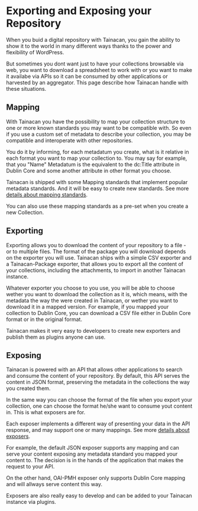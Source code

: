 # Exporting and Exposing your Repository

When you buid a digital repository with Tainacan, you gain the ability to show it to the world in many different ways thanks to the power and flexibility of WordPress.

But sometimes you dont want just to have your collections browsable via web, you want to download a spreadsheet to work with or you want to make it availabe via APIs so it can be consumed by other applications or harvested by an aggregator. This page describe how Tainacan handle with these situations.

## Mapping

With Tainacan you have the possibility to map your collection structure to one or more known standards you may want to be compatible with. So even if you use a custom set of metadata to describe your collection, you may be compatible and interoperate with other repositories.

You do it by informing, for each metadatum you create, what is it relative in each format you want to map your collection to. You may say for example, that you "Name" Metadatum is the equivalent to the dc:Title attribute in Dublin Core and some another attribute in other format you choose.

Tainacan is shipped with some Mapping standards that implement popular metadata standards. And it will be easy to create new standards.  See more [details about mapping standards](mapping-standards.md). 

You can also use these mapping standards as a pre-set when you create a new Collection.

## Exporting

Exporting allows you to download the content of your repository to a file - or to multiple files. The format of the package you will download depends on the exporter you will use. Tainacan ships with a simple CSV exporter and a Tainacan-Package exporter, that allows you to export all the content of your collections, including the attachments, to import in another Tainacan instance.

Whatever exporter you choose to you use, you will be able to choose wether you want to download the collection as it is, which means, with the metadata the way the were created in Tainacan, or wether you want to download it in a mapped version. For example, if you mapped your collection to Dublin Core, you can download a CSV file either in Dublin Core format or in the original format.

Tainacan makes it very easy to developers to create new exporters and publish them as plugins anyone can use.

## Exposing

Tainacan is powered with an API that allows other applications to search and consume the content of your repository. By default, this API serves the content in JSON format, preserving the metadata in the collections the way you created them.

In the same way you can choose the format of the file when you export your collection, one can choose the format he/she want to consume yout content in. This is what exposers are for.

Each exposer implements a different way of presenting your data in the API response, and may support one or many mappings. See more [details about exposers](exposers.md).

For example, the default JSON exposer supports any mapping and can serve your content exposing any metadata standard you mapped your content to. The decision is in the hands of the application that makes the request to your API.

On the other hand, OAI-PMH exposer only supports Dublin Core mapping and will allways serve content this way.

Exposers are also really easy to develop and can be added to your Tainacan instance via plugins.
